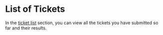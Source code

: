 # List of Tickets

In the [ticket list](https://panel.virakcloud.com/user/ticket/dashboard) section, you can view all the tickets you have submitted so far and their results.

<DarkModeImage
  dark-src="/images/guides/en/dark/tickets/support.webp"
  light-src="/images/guides/en/light/tickets/support.webp"
  alt="Tickets List"
/>
